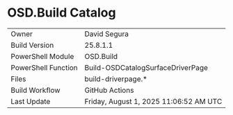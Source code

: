 ﻿# OSD.Build Catalog

| | |
|-|-|
| Owner | David Segura |
| Build Version | 25.8.1.1 |
| PowerShell Module | OSD.Build |
| PowerShell Function | Build-OSDCatalogSurfaceDriverPage |
| Files | build-driverpage.* |
| Build Workflow | GitHub Actions |
| Last Update | Friday, August 1, 2025 11:06:52 AM UTC |
